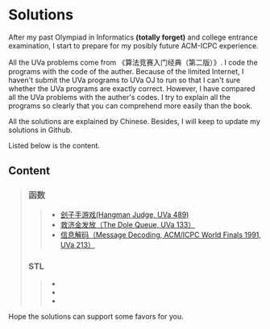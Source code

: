 # Solutions
After my past Olympiad in Informatics **(totally forget)** and college entrance examination, I start to prepare for my posibly future ACM-ICPC experience. 

All the UVa problems come from 《算法竞赛入门经典（第二版）》. I code the programs with the code of the auther. Because of the limited Internet, I haven't submit the UVa programs to UVa OJ to run so that I can't sure whether the UVa programs are exactly correct. However, I have compared all the UVa problems with the auther's codes. I try to explain all the programs so clearly that you can comprehend more easily than the book.

All the solutions are explained by Chinese. Besides, I will keep to update my solutions in Github. 

Listed below is the content.

## Content
> ### 函数
> > * [刽子手游戏(Hangman Judge, UVa 489)](tests/UVa%20489%20%E5%88%BD%E5%AD%90%E6%89%8B%E6%B8%B8%E6%88%8F.md)
> > * [救济金发放（The Dole Queue, UVa 133）](tests/UVa%20133%20%E6%95%91%E6%B5%8E%E9%87%91%E5%8F%91%E6%94%BE.md)
> > * [信息解码（Message Decoding, ACM/ICPC World Finals 1991, UVa 213）](tests/UVa%20213%20信息解码.md)
> ### STL
> > * 
> > * 
> > * 

Hope the solutions can support some favors for you.
